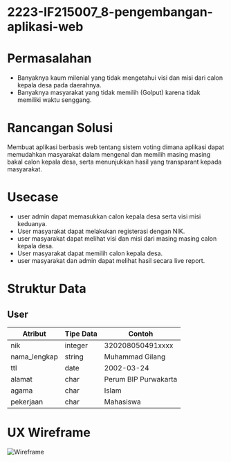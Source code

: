 # 2223-IF215007_8-pengembangan-aplikasi-web
# Permasalahan
- Banyaknya kaum milenial yang tidak mengetahui visi dan misi dari calon kepala desa pada daerahnya.
- Banyaknya masyarakat yang tidak memilih (Golput) karena tidak memiliki waktu senggang.

# Rancangan Solusi
Membuat aplikasi berbasis web tentang sistem voting dimana aplikasi dapat memudahkan masyarakat dalam mengenal dan memilih masing masing bakal calon kepala desa, serta menunjukkan hasil yang transparant kepada masyarakat.

# Usecase
- user admin dapat memasukkan calon kepala desa serta visi misi keduanya.
- User masyarakat dapat melakukan registerasi dengan NIK.
- user masyarakat dapat melihat visi dan misi dari masing masing calon kepala desa.
- User masyarakat dapat memilih calon kepala desa.
- user masyarakat dan admin dapat melihat hasil secara live report.

# Struktur Data
## User
Atribut|Tipe Data|Contoh
---|---|---
nik | integer | 320208050491xxxx
nama_lengkap | string | Muhammad Gilang
ttl | date | 2002-03-24
alamat | char | Perum BIP Purwakarta
agama | char | Islam
pekerjaan | char | Mahasiswa

# UX Wireframe
![Wireframe](https://user-images.githubusercontent.com/100754364/190277056-ddd7458f-4c2d-4f14-a2fd-93c25b35f392.png)
